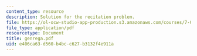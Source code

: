 ```yaml
---
content_type: resource
description: Solution for the recitation problem.
file: https://ol-ocw-studio-app-production.s3.amazonaws.com/courses/7-012-introduction-to-biology-fall-2004/e406ca63d560b4bcc627b3132f4e911a_genrega.pdf
file_type: application/pdf
resourcetype: Document
title: genrega.pdf
uid: e406ca63-d560-b4bc-c627-b3132f4e911a
---
```

